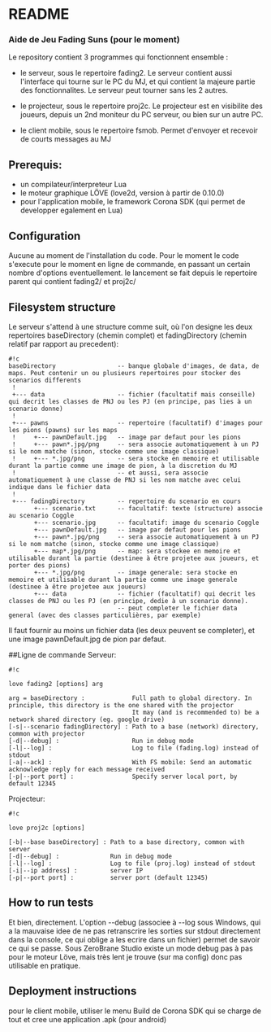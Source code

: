 # README #

### Aide de Jeu Fading Suns (pour le moment) ###

Le repository contient 3 programmes qui fonctionnent ensemble :

- le serveur, sous le repertoire fading2. Le serveur contient aussi l'interface qui tourne sur le PC du MJ, et qui contient la majeure partie des fonctionnalites. Le serveur peut tourner sans les 2 autres.

- le projecteur, sous le repertoire proj2c. Le projecteur est en visibilite des joueurs, depuis un 2nd moniteur du PC serveur, ou bien sur un autre PC. 

- le client mobile, sous le repertoire fsmob. Permet d'envoyer et recevoir de courts messages au MJ

## Prerequis:
- un compilateur/interpreteur Lua
- le moteur graphique LÖVE (love2d, version à partir de 0.10.0)
- pour l'application mobile, le framework Corona SDK (qui permet de developper egalement en Lua)

## Configuration
Aucune au moment de l'installation du code.
Pour le moment le code s'execute pour le moment en ligne de commande, en passant un certain nombre d'options eventuellement.
le lancement se fait depuis le repertoire parent qui contient fading2/ et proj2c/

## Filesystem structure
Le serveur s'attend à une structure comme suit, où l'on designe les deux repertoires baseDirectory (chemin complet) et fadingDirectory (chemin relatif par rapport au
precedent):

```
#!c
baseDirectory                 -- banque globale d'images, de data, de maps. Peut contenir un ou plusieurs repertoires pour stocker des scenarios differents
 !
 +--- data                    -- fichier (facultatif mais conseille) qui decrit les classes de PNJ ou les PJ (en principe, pas lies à un scenario donne)
 !
 +--- pawns                   -- repertoire (facultatif) d'images pour les pions (pawns) sur les maps
 !     +--- pawnDefault.jpg   -- image par defaut pour les pions
 !     +--- pawn*.jpg/png     -- sera associe automatiquement à un PJ si le nom matche (sinon, stocke comme une image classique)
 !     +--- *.jpg/png         -- sera stocke en memoire et utilisable durant la partie comme une image de pion, à la discretion du MJ
 !                            -- et aussi, sera associe automatiquement à une classe de PNJ si les nom matche avec celui indique dans le fichier data
 !
 +--- fadingDirectory         -- repertoire du scenario en cours
       +--- scenario.txt      -- facultatif: texte (structure) associe au scenario Coggle
       +--- scenario.jpg      -- facultatif: image du scenario Coggle
       +--- pawnDefault.jpg   -- image par defaut pour les pions
       +--- pawn*.jpg/png     -- sera associe automatiquement à un PJ si le nom matche (sinon, stocke comme une image classique)
       +--- map*.jpg/png      -- map: sera stockee en memoire et utilisable durant la partie (destinee à être projetee aux joueurs, et porter des pions) 
       +--- *.jpg/png         -- image generale: sera stocke en memoire et utilisable durant la partie comme une image generale (destinee à être projetee aux joueurs) 
       +--- data              -- fichier (facultatif) qui decrit les classes de PNJ ou les PJ (en principe, dedie à un scenario donne).
                              -- peut completer le fichier data general (avec des classes particulières, par exemple)
```

Il faut fournir au moins un fichier data (les deux peuvent se completer), et une image pawnDefault.jpg de pion par defaut.

##Ligne de commande
Serveur:

```
#!c

love fading2 [options] arg

arg = baseDirectory :             Full path to global directory. In principle, this directory is the one shared with the projector 
                                  It may (and is recommended to) be a network shared directory (eg. google drive)
[-s|--scenario fadingDirectory] : Path to a base (network) directory, common with projector
[-d|--debug] :                    Run in debug mode
[-l|--log] :                      Log to file (fading.log) instead of stdout
[-a|--ack] :                      With FS mobile: Send an automatic acknowledge reply for each message received
[-p|--port port] :                Specify server local port, by default 12345
```

Projecteur:

```
#!c

love proj2c [options]

[-b|--base baseDirectory] : Path to a base directory, common with server
[-d|--debug] :              Run in debug mode
[-l|--log] :                Log to file (proj.log) instead of stdout
[-i|--ip address] :         server IP 
[-p|--port port] :          server port (default 12345)
```

## How to run tests
Et bien, directement. L'option --debug (associee à --log sous Windows, qui a la mauvaise idee de ne pas retranscrire les sorties sur stdout directement dans la console, ce qui oblige a les ecrire dans un fichier) permet de savoir ce qui se passe. Sous ZeroBrane Studio existe un mode debug pas à pas pour le moteur Löve, mais très lent je trouve (sur ma config) donc pas utilisable en pratique.


## Deployment instructions

pour le client mobile, utiliser le menu Build de Corona SDK qui se charge de tout et cree une application .apk (pour android)
